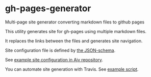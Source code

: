 # gh-pages-generator
Multi-page site generator converting markdown files to github pages

This utility generates site for gh-pages using multiple markdown files.

It replaces the links between the files and generates site navigation.

Site configuration file is defined by [the JSON-schema](https://github.com/epoberezkin/gh-pages-generator/blob/master/site_config_schema.json).

See [example site configuration in Ajv repository](https://github.com/epoberezkin/ajv/blob/gh-pages/site.json).

You can automate site generation with Travis. See [example script](https://github.com/epoberezkin/ajv/blob/master/scripts/travis-gh-pages).
